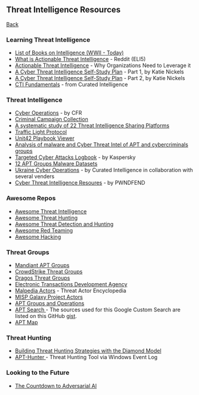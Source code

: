 ## Threat Intelligence Resources
<a href="ti">Back</a>
<h3>Learning Threat Intelligence</h3>
<ul>
    <li><a href="https://github.com/sapphirex00/Intelligence-books" target="_blank">List of Books on Intelligence (WWII - Today)</a></li>
    <li><a href="https://www.reddit.com/r/cybersecurity/comments/11am7ny/what_is_actionable_threat_intelligence/" target="_blank">What is Actionable Threat Intelligence</a> - Reddit (ELI5)</li>
    <li><a href="https://cyware.com/educational-guides/cyber-threat-intelligence/why-do-organizations-need-to-leverage-actionable-threat-intelligence-de7d" target="_blank">Actionable Threat Intelligence</a> - Why Organizations Need to Leverage it</li>
    <li><a href="https://medium.com/katies-five-cents/a-cyber-threat-intelligence-self-study-plan-part-1-968b5a8daf9a" target="_blank">A Cyber Threat Intelligence Self-Study Plan</a> - Part 1, by Katie Nickels</li>
    <li><a href="https://medium.com/katies-five-cents/a-cyber-threat-intelligence-self-study-plan-part-2-d04b7a529d36" target="_blank">A Cyber Threat Intelligence Self-Study Plan</a> - Part 2, by Katie Nickels</li>
    <li><a href="https://github.com/curated-intel/CTI-fundamentals" target="_blank">CTI Fundamentals</a> - from Curated Intelligence</li>
</ul>
<h3>Threat Intelligence</h3>
<ul>
    <li><a href="https://www.cfr.org/cyber-operations/" target="_blank">Cyber Operations</a> - by CFR</li>
    <li><a href="https://github.com/CyberMonitor/APT_CyberCriminal_Campagin_Collections" target="_blank">Criminal Campaign Collection</a></li>
    <li><a href="https://aisel.aisnet.org/wi2017/track08/paper/3/" target="_blank">A systematic study of 22 Threat Intelligence Sharing Platforms</a></li>
    <li><a href="https://www.cisa.gov/news-events/news/traffic-light-protocol-tlp-definitions-and-usage" target="_blank">Traffic Light Protocol</a></li>
    <li><a href="https://pan-unit42.github.io/playbook_viewer/" target="_blank">Unit42 Playbook Viewer</a></li>
    <li><a href="https://github.com/StrangerealIntel/CyberThreatIntel" target="_blank">Analysis of malware and Cyber Threat Intel of APT and cybercriminals groups</a></li>
    <li><a href="https://apt.securelist.com/" target="_blank">Targeted Cyber Attacks Logbook</a> - by Kaspersky</li>
    <li><a href="https://github.com/cyber-research/APTMalware" target="_blank">12 APT Groups Malware Datasets</a></li>
    <li><a href="https://github.com/curated-intel/Ukraine-Cyber-Operations" target="_blank">Ukraine Cyber Operations</a> - by Curated Intelligence in collaboration with several venders</a></li>
    <li><a href="https://www.pwndefend.com/2023/02/26/cyber-threat-intelligence-resources/" target="_blank">Cyber Threat Intelligence Resoures</a> - by PWNDFEND</li>
</ul>
<h3>Awesome Repos</h3>
<ul> 
    <li><a href="https://github.com/hslatman/awesome-threat-intelligence" target="_blank">Awesome Threat Intelligence</a></li>
    <li><a href="https://github.com/threat-hunting/awesome_Threat-Hunting" target="_blank">Awesome Threat Hunting</a></li>
    <li><a href="https://github.com/threat-hunting/awesome-threat-detection" target="_blank">Awesome Threat Detection and Hunting</a></li>
    <li><a href="https://github.com/threat-hunting/Awesome-Red-Teaming" target="_blank">Awesome Red Teaming</a></li>
    <li><a href="https://github.com/threat-hunting/awesome-hacking" target="_blank">Awesome Hacking</a></li>
</ul>
<h3>Threat Groups</h3>
<ul> 
    <li><a href="https://www.mandiant.com/resources/insights/apt-groups" target="_blank">Mandiant APT Groups</a></li>
    <li><a href="https://adversary.crowdstrike.com/en-US/" target="_blank">CrowdStrike Threat Groups</a></li>
    <li><a href="https://www.dragos.com/threat-groups/" target="_blank">Dragos Threat Groups</a></li>
    <li><a href="URL" target="_blank">Electronic Transactions Development Agency</a></li>
    <li><a href="https://malpedia.caad.fkie.fraunhofer.de/actors" target="_blank">Malpedia Actors</a> - Threat Actor Encyclopedia</li>
    <li><a href="https://github.com/MISP/misp-galaxy" target="_blank">MISP Galaxy Project Actors</a></li>
    <li><a href="https://docs.google.com/spreadsheets/u/1/d/1H9_xaxQHpWaa4O_Son4Gx0YOIzlcBWMsdvePFX68EKU/pubhtml#" target="_blank">APT Groups and Operations</a></li>
    <li><a href="https://cse.google.com/cse?cx=003248445720253387346:turlh5vi4xc" target="_blank">APT Search </a> - The sources used for this Google Custom Search are listed on this GitHub <a href="https://gist.github.com/Neo23x0/c4f40629342769ad0a8f3980942e21d3" target="_blank">gist</a>.</li>
    <li><a href="https://aptmap.netlify.app/" target="_blank">APT Map</a></li>
</ul>
<h3>Threat Hunting</h3>
<ul>
    <li><a href="https://www.activeresponse.org/building-threat-hunting-strategy-with-the-diamond-model/" target="_blank">Building Threat Hunting Strategies with the Diamond Model</a></li>
    <li><a href="https://shells.systems/introducing-apt-hunter-threat-hunting-tool-via-windows-event-log/" target="_blank">APT-Hunter </a> - Threat Hunting Tool via Windows Event Log</li>
</ul>
<h3>Looking to the Future</h3>
<ul>
    <li><a href="https://businessinsights.bitdefender.com/race-against-the-machine-" target="_blank">The Countdown to Adversarial AI</a></li>
</ul>